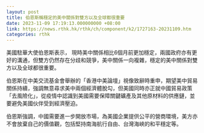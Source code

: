 ```yaml
---
layout: post
title: 伯恩斯稱穩定的美中關係對雙方以及全球都很重要
date: 2023-11-09 17:19:13.000000000 +08:00
link: https://news.rthk.hk/rthk/ch/component/k2/1727163-20231109.htm
categories: rthk
---
```


美國駐華大使伯恩斯表示， 現時美中關係相比6個月前更加穩定，兩國政府亦有更好的溝通，但雙方仍然存在分歧和競爭，美中關係一向複雜，穩定的美中關係對雙方以及全球都很重要。

伯恩斯在中美交流基金會舉辦的「香港中美論壇」視像致辭時重申，期望美中貿易關係持續，強調無意尋求美中兩個經濟體脫勾，但美國同時亦正就中國貿易政策「去風險化」，從疫情中認識到美國需要保障關鍵礦產及其他原材料的供應鏈，並要避免美國伙伴受到經濟壓迫。

伯恩斯強調，中國需要進一步開放市場，為美國企業提供公平的營商環境，美方亦不會放棄自己的價值觀，包括堅持南海航行自由、台灣海峽的和平穩定等。
